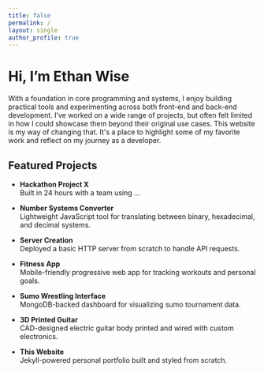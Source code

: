 ```yaml
---
title: false 
permalink: /
layout: single
author_profile: true
---
```


# Hi, I’m Ethan Wise

With a foundation in core programming and systems, I enjoy building practical tools and experimenting across both front-end and back-end development. I’ve worked on a wide range of projects, but often felt limited in how I could showcase them beyond their original use cases. This website is my way of changing that. It's a place to highlight some of my favorite work and reflect on my journey as a developer.

## Featured Projects

- **Hackathon Project X**  
  Built in 24 hours with a team using ...

- **Number Systems Converter**  
  Lightweight JavaScript tool for translating between binary, hexadecimal, and decimal systems.

- **Server Creation**  
  Deployed a basic HTTP server from scratch to handle API requests.

- **Fitness App**  
  Mobile-friendly progressive web app for tracking workouts and personal goals.

- **Sumo Wrestling Interface**  
  MongoDB-backed dashboard for visualizing sumo tournament data.

- **3D Printed Guitar**  
  CAD-designed electric guitar body printed and wired with custom electronics.

- **This Website**  
  Jekyll-powered personal portfolio built and styled from scratch.
